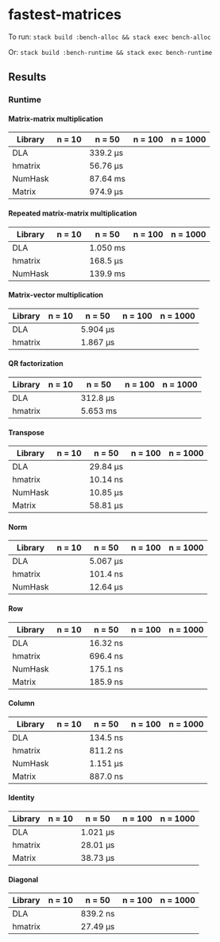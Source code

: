 # fastest-matrices

To run:
`stack build :bench-alloc && stack exec bench-alloc`

Or:
`stack build :bench-runtime && stack exec bench-runtime`

## Results

### Runtime

#### Matrix-matrix multiplication

| Library | n = 10 | n = 50 | n = 100 | n = 1000 |
| --- | --- | --- | --- | --- |
| DLA | | 339.2 μs | | |
| hmatrix | | 56.76 μs | | |
| NumHask | | 87.64 ms | | |
| Matrix | | 974.9 μs | | |

#### Repeated matrix-matrix multiplication

| Library | n = 10 | n = 50 | n = 100 | n = 1000 |
| --- | --- | --- | --- | --- |
| DLA | | 1.050 ms | | |
| hmatrix | | 168.5 μs | | |
| NumHask | | 139.9 ms  | | |

#### Matrix-vector multiplication

| Library | n = 10 | n = 50 | n = 100 | n = 1000 |
| --- | --- | --- | --- | --- |
| DLA | | 5.904 μs | | |
| hmatrix | | 1.867 μs | | |

#### QR factorization

| Library | n = 10 | n = 50 | n = 100 | n = 1000 |
| --- | --- | --- | --- | --- |
| DLA | | 312.8 μs | | |
| hmatrix | | 5.653 ms | | |

#### Transpose

| Library | n = 10 | n = 50 | n = 100 | n = 1000 |
| --- | --- | --- | --- | --- |
| DLA | | 29.84 μs | | |
| hmatrix | | 10.14 ns | | |
| NumHask | | 10.85 μs | | |
| Matrix | | 58.81 μs | | |


#### Norm

| Library | n = 10 | n = 50 | n = 100 | n = 1000 |
| --- | --- | --- | --- | --- |
| DLA | | 5.067 μs | | |
| hmatrix | | 101.4 ns | | |
| NumHask | | 12.64 μs | | |

#### Row

| Library | n = 10 | n = 50 | n = 100 | n = 1000 |
| --- | --- | --- | --- | --- |
| DLA | | 16.32 ns | | |
| hmatrix | | 696.4 ns | | |
| NumHask | | 175.1 ns | | |
| Matrix | | 185.9 ns | | |

#### Column

| Library | n = 10 | n = 50 | n = 100 | n = 1000 |
| --- | --- | --- | --- | --- |
| DLA | | 134.5 ns | | |
| hmatrix | | 811.2 ns | | |
| NumHask | | 1.151 μs | | |
| Matrix | | 887.0 ns  | | |

#### Identity

| Library | n = 10 | n = 50 | n = 100 | n = 1000 |
| --- | --- | --- | --- | --- |
| DLA | | 1.021 μs | | |
| hmatrix | | 28.01 μs | | |
| Matrix | | 38.73 μs | | |

#### Diagonal

| Library | n = 10 | n = 50 | n = 100 | n = 1000 |
| --- | --- | --- | --- | --- |
| DLA | | 839.2 ns | | |
| hmatrix | | 27.49 μs | | |
